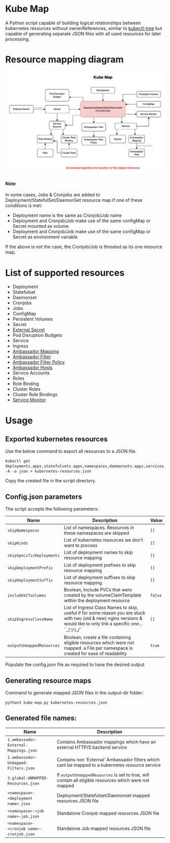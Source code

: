 # Kube Map

A Python script capable of building logical relationships between kubernetes resources without ownerReferences, similar to [kubectl-tree](<https://github.com/ahmetb/kubectl-tree>) but capable of generating separate JSON files with all used resources for later processing.

# Resource mapping diagram
![Kube Map Diagram](kube-map-diagram.png)

#### Note
In some cases, Jobs & Cronjobs are added to Deployment/StatefulSet/DaemonSet resource map if one of these conditions is met:
- Deployment name is the same as Cronjob/Job name
- Deployment and Cronjob/Job make use of the same configMap or Secret mounted as volume
- Deployment and Cronjob/Job make use of the same configMap or Secret as environment variable

If the above is not the case, the Cronjob/Job is threated as its one resource map.

# List of supported resources
- Deployment
- Statefulset
- Daemonset
- Cronjobs
- Jobs
- ConfigMap
- Persistent Volumes
- Secret
- [External Secret](<https://external-secrets.io/latest/>)
- Pod Disruption Budgets
- Service
- Ingress
- [Ambassador Mapping](<https://www.getambassador.io/docs/edge-stack/latest/topics/using/intro-mappings>)
- [Ambassador Filter](<https://www.getambassador.io/docs/edge-stack/latest/topics/using/filters>)
- [Ambassador Filter Policy](<https://www.getambassador.io/docs/edge-stack/latest/topics/using/filters>)
- [Ambassador Hosts](<https://www.getambassador.io/docs/edge-stack/latest/topics/running/host-crd>)
- Service Accounts
- Roles
- Role Binding
- Cluster Roles
- Cluster Role Bindings
- [Service Monitor](<https://github.com/prometheus-operator/prometheus-operator/tree/main>)

# Usage
## Exported kubernetes resources
Use the below command to export all resources to a JSON file.
```
kubectl get deployments.apps,statefulsets.apps,namespaces,daemonsets.apps,services,servicemonitor,serviceaccounts,rolebindings,clusterrolebindings,roles,clusterroles,persistentvolumeclaims,poddisruptionbudgets.policy,cronjobs.batch,jobs.batch,configmap,secrets,externalsecrets,ingress,mapping,hosts.getambassador.io,filterpolicies.getambassador.io,filters.getambassador.io -A -o json > kubernetes-resources.json
```
Copy the created file in the script directory.

## Config.json parameters
The script accepts the following parameters:

| Name                      | Description                                                                                                                                                                | Value   |
|---------------------------|----------------------------------------------------------------------------------------------------------------------------------------------------------------------------|---------|
| `skipNamespaces`          | List of namespaces. Resources in these namespaces are skipped                                                                                                              | `[]`    |
| `skipKinds`               | List of kubernetes resources we don't want to process                                                                                                                       | `[]`    |
| `skipSpecificDeployments` | List of deployment names to skip resource mapping                                                                                                                          | `[]`    |
| `skipDeploymentPrefix`    | List of deployment prefixes to skip resource mapping                                                                                                                       | `[]`    |
| `skipDeploymentSuffix`    | List of deployment suffixes to skip resource mapping                                                                                                                       | `[]`    |
| `includeVCTvolumes`       | Boolean, Include PVCs that were created by the volumeClaimTemplate within the deployment resource                                                                          | `false` |
| `skipIngressClassName`    | List of Ingress Class Names to skip, useful if for some reason you are stuck with two (old & new) nginx versions & would like to only link a specific one... ¯\_(ツ)_/¯    | `[]`    |
| `outputUnmappedResources` | Boolean, create a file containing eligible resources which were not mapped. a File per namespace is created for ease of readability                                        | `true`  |

Populate the config.json file as required to have the desired output

## Generating resource maps
Command to generate mapped JSON files in the output-dir folder:
```
python3 kube-map.py kubernetes-resources.json
```

## Generated file names:
| Name                                       | Description                                                                                             |
|--------------------------------------------|---------------------------------------------------------------------------------------------------------|
| `1.ambassador-External-Mappings.json`      | Contains Ambassador mappings which have an external HTTP/S backend service                              |
| `2.ambassador-Unmapped-Filters.json`       | Contains non 'External' Ambassador filters which cant be mapped to a kubernetes resource service        |
| `3.global-UNMAPPED-Resources.json`         | If `outputUnmappedResources` is set to true, will contain all eligible resources which were not mapped  |
| `<namespace>-<deployment name>.json`       | Deployment/Statefulset/Daemonset mapped resources JSON file                                             |
| `<namespace>-<job name>-job.json`          | Standalone Cronjob mapped resources JSON file                                                           |
| `<namespace>-<cronjob name>-cronjob.json`  | Standalone Job mapped resources JSON file                                                               |
